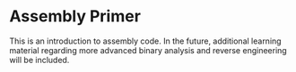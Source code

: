 # Assembly Primer #

This is an introduction to assembly code. In the future, additional learning material regarding more advanced binary analysis and reverse engineering will be included.